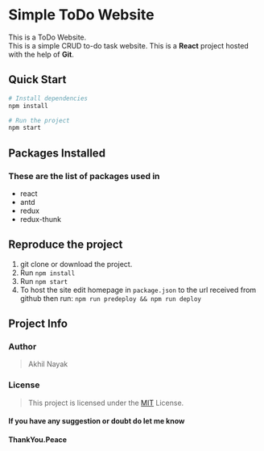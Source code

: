 # Simple ToDo Website

This is a ToDo Website.  
This is a simple CRUD to-do task website.
This is a **React** project hosted with the help of **Git**.

## Quick Start

```bash
# Install dependencies
npm install

# Run the project
npm start
```

## Packages Installed

### These are the list of packages used in

- react
- antd
- redux
- redux-thunk

## Reproduce the project

1. git clone or download the project.
2. Run `npm install`
3. Run `npm start`
4. To host the site edit homepage in `package.json` to the url received from github then run: `npm run predeploy && npm run deploy`

## Project Info

### Author

> Akhil Nayak

### License

> This project is licensed under the [MIT](https://choosealicense.com/licenses/mit/) License.

#### If you have any suggestion or doubt do let me know

#### ThankYou.Peace
